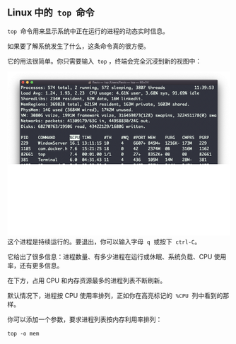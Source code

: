 ## Linux 中的  `top`  命令

`top`  命令用来显示系统中正在运行的进程的动态实时信息。

如果要了解系统发生了什么，这条命令真的很方便。

它的用法很简单。你只需要输入  `top` ，终端会完全沉浸到新的视图中：

![alt text](image-60.png)
这个进程是持续运行的。要退出，你可以输入字母  `q`  或按下  `ctrl-C`。

它给出了很多信息：进程数量、有多少进程在运行或休眠、系统负载、CPU 使用率，还有更多信息。

在下方，占用 CPU 和内存资源最多的进程列表不断刷新。

默认情况下，进程按 CPU 使用率排列，正如你在高亮标记的  `%CPU`  列中看到的那样。

你可以添加一个参数，要求进程列表按内存利用率排列：

```
top -o mem
```
